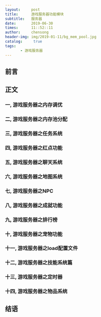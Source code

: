 ```yaml
---
layout:     post
title:      游戏服务器功能模块
subtitle:   服务器
date:       2019-06-30
times:      11::52::11
author:     chensong
header-img: img/2019-01-11/bg_mem_pool.jpg
catalog: 	 true
tags:
       - 游戏服务器
---
```


## 前言

  
## 正文


### 一, 游戏服务器之内存调优
### 二, 游戏服务器之内存池分配
### 三, 游戏服务器之任务系统
### 四, 游戏服务器之红点功能
### 五, 游戏服务器之聊天系统
### 六, 游戏服务器之地图系统
### 七, 游戏服务器之NPC
### 八, 游戏服务器之成就功能
### 九, 游戏服务器之排行榜
### 十, 游戏服务器之宠物功能
### 十一, 游戏服务器之load配置文件
### 十二, 游戏服务器之技能系统篇
### 十三, 游戏服务器之定时器
### 十四, 游戏服务器之物品系统

## 结语
